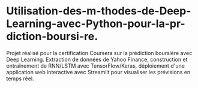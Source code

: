 # Utilisation-des-m-thodes-de-Deep-Learning-avec-Python-pour-la-pr-diction-boursi-re.
Projet réalisé pour la certification Coursera sur la prédiction boursière avec Deep Learning. Extraction de données de Yahoo Finance, construction et entraînement de RNN/LSTM avec TensorFlow/Keras, déploiement d'une application web interactive avec Streamlit pour visualiser les prévisions en temps réel.
